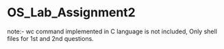 # OS_Lab_Assignment2

note:-
wc command implemented in C language 
is not included, Only shell files for 
1st and 2nd questions. 
